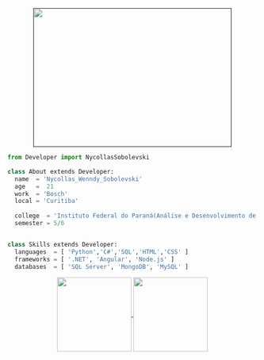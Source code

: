 
<div align="center">
  <a href="">
    <img src="https://raw.githubusercontent.com/abhisheknaiidu/abhisheknaiidu/master/code.gif" alt="" width="400" height="280">
  </a>
</div>

```python
from Developer import NycollasSobolevski

class About extends Developer:
  name  = 'Nycollas_Wenndy_Sobolevski'
  age   =  21
  work  = 'Bosch'
  local = 'Curitiba'
  
  college  = 'Instituto Federal do Paraná(Análise e Desenvolvimento de Sistemas)'
  semester = 5/6


class Skills extends Developer:
  languages  = [ 'Python','C#','SQL','HTML','CSS' ]
  frameworks = [ '.NET', 'Angular', 'Node.js' ]
  databases  = [ 'SQL Server', 'MongoDB', 'MySQL' ]

```

<div class="Satisticas" align="center">
  <a href="https://github.com/op7mus">
  <img height="150em" align="center" src="https://github-readme-stats.vercel.app/api/top-langs/?username=NycollasSobolevski&langs_count=3&theme=slateorange&title_color=000419&bg_color=DEG,fc466b,3f5efb&hide_langs_below=1"/>

  <img height="150em" align='center' src="https://github-readme-stats.vercel.app/api?username=NycollasSobolevski&show_icons=true&theme=swift&bg_color=DEG,3f5efb,fc466b&cache_seconds=2300"/>
</div>
